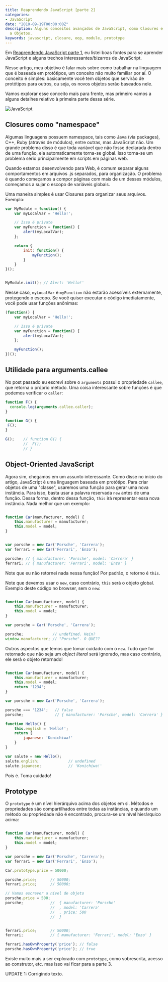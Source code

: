 ```yaml
---
title: Reaprendendo JavaScript [parte 2]
categories:
- JavaScript
date: "2010-09-19T00:00:00Z"
description: Alguns conceitos avançados de JavaScript, como Closures e Orientação
  a Objetos.
keywords: javascript, closure, oop, module, prototype
---
```



Em [Reaprendendo JavaScript parte 1](/JavaScript/reaprendendo-javascript-parte-1), eu listei boas fontes para se aprender JavaScript e alguns trechos interessantes/bizarros de JavaScript.

Nesse artigo, meu objetivo é falar mais sobre como trabalhar na
linguagem que é baseada em protótipos, um conceito não muito familiar por aí. O
conceito é simples: basicamente você tem objetos que servirão de protótipos para
outros, ou seja, os novos objetos serão baseados nele.

Vamos explorar esse conceito mais para frente, mas primeiro vamos a alguns detalhes relativo à primeira parte dessa série.

![JavaScript](/images/posts/reaprendendo-javascript-pt2/prototype.jpg)

## Closures como "namespace"

Algumas linguagens possuem namespace, tais como Java (via packages), C++, Ruby
(através de módulos), entre outras, mas JavaScript não. Um grande problema disso
é que toda variável que não fosse declarada dentro de uma função, ela
automaticamente torna-se global. Isso torna-se um problema sério principalmente
em scripts em páginas web.

Quando estamos desenvolvendo para Web, é comum separar alguns comportamentos em
arquivos .js separados, para organização. O problema é quando começamos a compor
páginas com mais de um desses módulos, começamos a sujar o escopo de variáveis
globais.

Uma maneira simples é usar Closures para organizar seus arquivos. Exemplo:

```js
var MyModule = function() {
    var myLocalVar = 'Hello!';

    // Isso é private
    var myFunction = function() {
        alert(myLocalVar);
    };

    return {
        init: function() {
            myFunction();
        }
    }
}();


MyModule.init(); // Alert: 'Hello!'

```

Nesse caso, `myLocalVar` e `myFunction` não estarão acessíveis externamente,
protegendo o escopo. Se você quiser executar o código imediatamente, você pode
usar funções anônimas:

```js
(function() {
    var myLocalVar = 'Hello!';

    // Isso é private
    var myFunction = function() {
        alert(myLocalVar);
    };

    myFunction();
})();
```

## Utilidade para arguments.callee

No post passado eu escrevi sobre o `arguments` possui o propriedade
`callee`, que retorna o próprio método. Uma coisa interessante sobre
funções é que podemos verificar o `caller`:

```js
function F() {
  console.log(arguments.callee.caller);
}

function G() {
 F();
}

G();    // function G() {
        //  F();
        // }


```


## Object-Oriented JavaScript

Agora sim, chegamos em um assunto interessante. Como disse no início do artigo,
JavaScript é uma linguagem baseada em protótipo. Para criar objetos de uma
"classe", usaremos uma função para gerar uma nova instância. Para isso, basta
usar a palavra reservada `new` antes de uma função. Dessa forma,
dentro dessa função, `this` irá representar essa nova instância.
Nada melhor que um exemplo:

```js

function Car(manufacturer, model) {
    this.manufacturer = manufacturer;
    this.model = model;
}


var porsche = new Car('Porsche', 'Carrera');
var ferrari = new Car('Ferrari', 'Enzo');

porsche; // { manufacturer: 'Porsche', model: 'Carrera' }
ferrari; // { manufacturer: 'Ferrari', model: 'Enzo' }

```

Note que eu não retornei nada nessa função! Por padrão, o retorno é
`this`.

Note que devemos usar o `new`, caso contrário, `this` será o objeto global. Exemplo deste código no browser, sem o `new`:

```js

function Car(manufacturer, model) {
    this.manufacturer = manufacturer;
    this.model = model;
}

var porsche = Car('Porsche', 'Carrera');

porsche;             // undefined. Hein?
window.manufacturer; // "Porsche". O QUE??

```

Outros aspectos que temos que tomar cuidado com o `new`. Tudo que for
retornado que não seja um _object literal_ será ignorado, mas caso contrário,
ele será o objeto retornado!

```js

function Car(manufacturer, model) {
    this.manufacturer = manufacturer;
    this.model = model;
    return '1234';
}

var porsche = new Car('Porsche', 'Carrera');

porsche === '1234';   // false
porsche;              // { manufacturer: 'Porsche', model: 'Carrera' }

function Hello() {
    this.english = 'Hello!';
    return {
        japanese: 'Konichiwa!'
    }
}

var salute = new Hello();
salute.english;             // undefined
salute.japanese;            // 'Konichiwa!'

```

Pois é. Toma cuidado!

## Prototype

O `prototype` é um nível hierárquivo acima dos objetos em si. Métodos e
propriedades são compartilhados entre todas as instâncias, e quando um método ou
propriedade não é encontrado, procura-se um nível hierárquico acima:

```js

function Car(manufacturer, model) {
    this.manufacturer = manufacturer;
    this.model = model;
}

var porsche = new Car('Porsche', 'Carrera');
var ferrari = new Car('Ferrari', 'Enzo');

Car.prototype.price = 50000;

porsche.price;      // 50000;
ferrari.price;      // 50000;

// Vamos escrever a nível de objeto
porsche.price = 500;
porsche;            //  { manufacturer: 'Porsche'
                    //  , model: 'Carrera'
                    //  , price: 500
                    //  }


ferrari.price;      // 50000;
ferrari;            // { manufacturer: 'Ferrari', model: 'Enzo' }

ferrari.hasOwnProperty('price'); // false
porsche.hasOwnProperty('price'); // true


```

Existe muito mais a ser explorado com `prototype`, como sobrescrita,
acesso ao construtor, etc. mas isso vai ficar para a parte 3.

UPDATE 1: Corrigindo texto.
